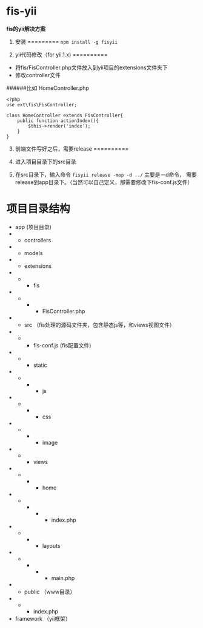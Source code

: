 fis-yii
=======


**fis的yii解决方案**

1. 安装
=========
`npm install -g fisyii`

2. yii代码修改（for yii.1.x)
==========
- 将fis/FisController.php文件放入到yii项目的extensions文件夹下
- 修改controller文件

######比如 HomeController.php
```
<?php
use ext\fis\FisController;

class HomeController extends FisController{
	public function actionIndex(){
		$this->render('index');
	}	
}

```

3. 前端文件写好之后，需要release
==========

1. 进入项目目录下的src目录
2. 在src目录下，输入命令 `fisyii release -mop -d ../`
	主要是－d命令， 需要release到app目录下。（当然可以自己定义，那需要修改下fis-conf.js文件）




项目目录结构
==========

- app (项目目录)
- - controllers
- - models
- - extensions
- - - fis
- - - - FisController.php
- - src （fis处理的源码文件夹，包含静态js等，和views视图文件）
- - - fis-conf.js (fis配置文件)
- - - static
- - - - js
- - - - css
- - - - image
- - - views
- - - - home
- - - - - index.php
- - - - layouts
- - - - - main.php
- - public （www目录）
- - - index.php
- framework （yii框架）
